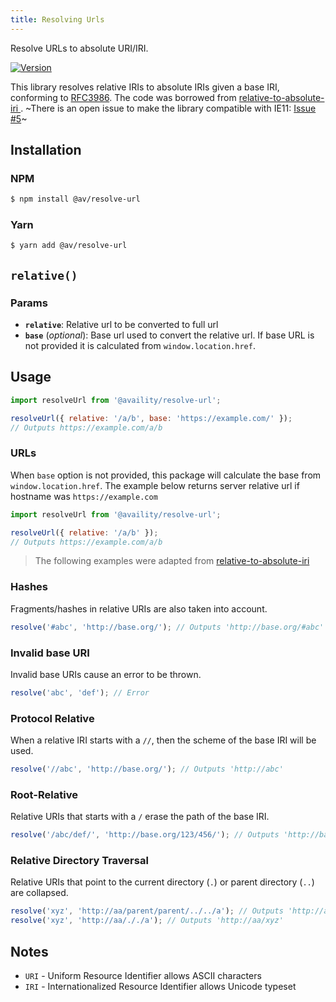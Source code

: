 ```yaml
---
title: Resolving Urls
---
```


Resolve URLs to absolute URI/IRI.

[![Version](https://img.shields.io/npm/v/@availity/resolve-url.svg?style=for-the-badge)](https://www.npmjs.com/package/@availity/resolve-url)

This library resolves relative IRIs to absolute IRIs given a base IRI, conforming to [RFC3986](https://www.ietf.org/rfc/rfc3986.txt). The code was borrowed from [relative-to-absolute-iri
](https://github.com/rubensorks/relative-to-absolute-iri.js). ~There is an open issue to make the library compatible with IE11: [Issue #5](https://github.com/rubensworks/relative-to-absolute-iri.js/issues/5)~

## Installation

### NPM

```bash
$ npm install @av/resolve-url
```

### Yarn

```bash
$ yarn add @av/resolve-url
```

## `relative()`

### Params

-   **`relative`**: Relative url to be converted to full url
-   **`base`** (_optional_): Base url used to convert the relative url. If base URL is not provided it is calculated from `window.location.href`.

## Usage

```js
import resolveUrl from '@availity/resolve-url';

resolveUrl({ relative: '/a/b', base: 'https://example.com/' });
// Outputs https://example.com/a/b
```

### URLs

When `base` option is not provided, this package will calculate the base from `window.location.href`. The example below returns server relative url if hostname was `https://example.com`

```js
import resolveUrl from '@availity/resolve-url';

resolveUrl({ relative: '/a/b' });
// Outputs https://example.com/a/b
```

> The following examples were adapted from [relative-to-absolute-iri
> ](https://github.com/rubensworks/relative-to-absolute-iri.js)

### Hashes

Fragments/hashes in relative URIs are also taken into account.

```js
resolve('#abc', 'http://base.org/'); // Outputs 'http://base.org/#abc'
```

### Invalid base URI

Invalid base URIs cause an error to be thrown.

```js
resolve('abc', 'def'); // Error
```

### Protocol Relative

When a relative IRI starts with a `//`, then the scheme of the base IRI will be used.

```js
resolve('//abc', 'http://base.org/'); // Outputs 'http://abc'
```

### Root-Relative

Relative URIs that starts with a `/` erase the path of the base IRI.

```js
resolve('/abc/def/', 'http://base.org/123/456/'); // Outputs 'http://base.org/abc/def/'
```

### Relative Directory Traversal

Relative URIs that point to the current directory (`.`)
or parent directory (`..`) are collapsed.

```js
resolve('xyz', 'http://aa/parent/parent/../../a'); // Outputs 'http://aa/xyz'
resolve('xyz', 'http://aa/././a'); // Outputs 'http://aa/xyz'
```

## Notes

-   `URI` - Uniform Resource Identifier allows ASCII characters
-   `IRI` - Internationalized Resource Identifier allows Unicode typeset
